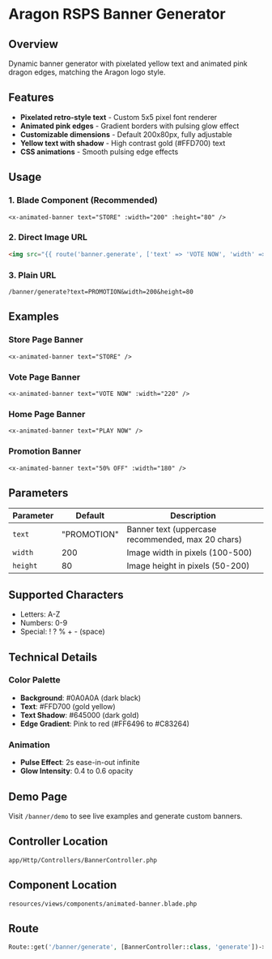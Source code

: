 # Aragon RSPS Banner Generator

## Overview
Dynamic banner generator with pixelated yellow text and animated pink dragon edges, matching the Aragon logo style.

## Features
- **Pixelated retro-style text** - Custom 5x5 pixel font renderer
- **Animated pink edges** - Gradient borders with pulsing glow effect
- **Customizable dimensions** - Default 200x80px, fully adjustable
- **Yellow text with shadow** - High contrast gold (#FFD700) text
- **CSS animations** - Smooth pulsing edge effects

## Usage

### 1. Blade Component (Recommended)
```blade
<x-animated-banner text="STORE" :width="200" :height="80" />
```

### 2. Direct Image URL
```html
<img src="{{ route('banner.generate', ['text' => 'VOTE NOW', 'width' => 200, 'height' => 80]) }}" alt="Banner">
```

### 3. Plain URL
```
/banner/generate?text=PROMOTION&width=200&height=80
```

## Examples

### Store Page Banner
```blade
<x-animated-banner text="STORE" />
```

### Vote Page Banner
```blade
<x-animated-banner text="VOTE NOW" :width="220" />
```

### Home Page Banner
```blade
<x-animated-banner text="PLAY NOW" />
```

### Promotion Banner
```blade
<x-animated-banner text="50% OFF" :width="180" />
```

## Parameters

| Parameter | Default | Description |
|-----------|---------|-------------|
| `text` | "PROMOTION" | Banner text (uppercase recommended, max 20 chars) |
| `width` | 200 | Image width in pixels (100-500) |
| `height` | 80 | Image height in pixels (50-200) |

## Supported Characters
- Letters: A-Z
- Numbers: 0-9
- Special: ! ? % + - (space)

## Technical Details

### Color Palette
- **Background**: #0A0A0A (dark black)
- **Text**: #FFD700 (gold yellow)
- **Text Shadow**: #645000 (dark gold)
- **Edge Gradient**: Pink to red (#FF6496 to #C83264)

### Animation
- **Pulse Effect**: 2s ease-in-out infinite
- **Glow Intensity**: 0.4 to 0.6 opacity

## Demo Page
Visit `/banner/demo` to see live examples and generate custom banners.

## Controller Location
`app/Http/Controllers/BannerController.php`

## Component Location
`resources/views/components/animated-banner.blade.php`

## Route
```php
Route::get('/banner/generate', [BannerController::class, 'generate'])->name('banner.generate');
```

